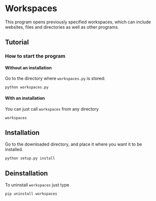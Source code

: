 # Workspaces

This program opens previously specified workspaces, which can include websites, files and directories as well as other programs.

## Tutorial

### How to start the program

#### Without an installation
Go to the directory where `workspaces.py` is stored:
```
python workspaces.py
```

#### With an installation
You can just call `workspaces` from any directory
```
workspaces
```

## Installation
Go to the downloaded directory, and place it where you want it to be installed.
```
python setup.py install
```

## Deinstallation
To uninstall `workspaces` just type
```
pip uninstall workspaces
```
